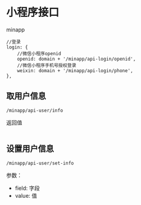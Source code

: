 # 小程序接口

minapp

~~~
//登录
login: {
    //微信小程序openid
    openid: domain + '/minapp/api-login/openid',
    //微信小程序手机号授权登录
    weixin: domain + '/minapp/api-login/phone',
},
~~~


## 取用户信息

~~~
/minapp/api-user/info
~~~

返回值
~~~

~~~


## 设置用户信息

~~~
/minapp/api-user/set-info
~~~

参数： 

- field: 字段
- value: 值
